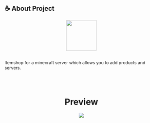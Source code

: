 ## **☕ About Project**

<div align="center">
<a href="https://github.com/b4rtuus" align="center"><img align="center" width="100" src="https://media.tenor.com/hR312hTG5T0AAAAj/mythikore-anime-girl.gif"></a>
</div>
<br>
<p>
Itemshop for a minecraft server which allows you to add products and servers.
</p>
<br><br>

<div align="center">
<h1>Preview</h1>
<img src="https://i.imgur.com/rB9RXIw.png"/>
</div>
